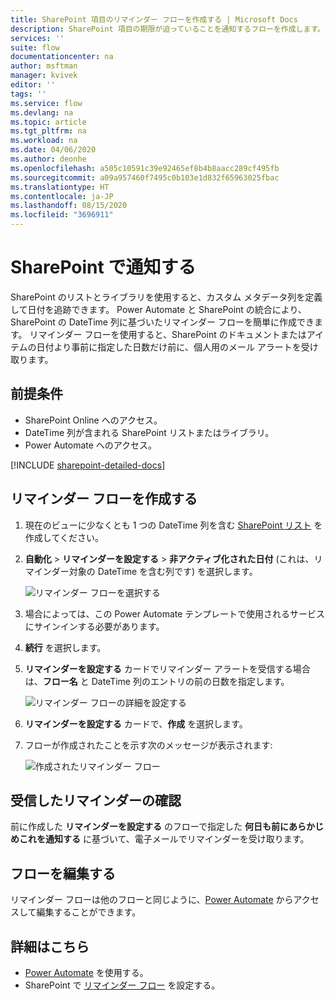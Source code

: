 ```yaml
---
title: SharePoint 項目のリマインダー フローを作成する | Microsoft Docs
description: SharePoint 項目の期限が迫っていることを通知するフローを作成します。
services: ''
suite: flow
documentationcenter: na
author: msftman
manager: kvivek
editor: ''
tags: ''
ms.service: flow
ms.devlang: na
ms.topic: article
ms.tgt_pltfrm: na
ms.workload: na
ms.date: 04/06/2020
ms.author: deonhe
ms.openlocfilehash: a505c10591c39e92465ef8b4b8aacc289cf495fb
ms.sourcegitcommit: a09a957460f7495c0b103e1d832f65963025fbac
ms.translationtype: HT
ms.contentlocale: ja-JP
ms.lasthandoff: 08/15/2020
ms.locfileid: "3696911"
---
```

# <a name="sharepoint-remind-me"></a>SharePoint で通知する


SharePoint のリストとライブラリを使用すると、カスタム メタデータ列を定義して日付を追跡できます。 Power Automate と SharePoint の統合により、SharePoint の DateTime 列に基づいたリマインダー フローを簡単に作成できます。 リマインダー フローを使用すると、SharePoint のドキュメントまたはアイテムの日付より事前に指定した日数だけ前に、個人用のメール アラートを受け取ります。

## <a name="prerequisites"></a>前提条件

- SharePoint Online へのアクセス。
- DateTime 列が含まれる SharePoint リストまたはライブラリ。
- Power Automate へのアクセス。

[!INCLUDE [sharepoint-detailed-docs](includes/sharepoint-detailed-docs.md)]

## <a name="create-a-reminder-flow"></a>リマインダー フローを作成する

 1. 現在のビューに少なくとも 1 つの DateTime 列を含む [SharePoint リスト](https://support.office.com/article/Create-a-list-in-SharePoint-0D397414-D95F-41EB-ADDD-5E6EFF41B083) を作成してください。 
 1. **自動化** > **リマインダーを設定する** > **非アクティブ化された日付** (これは、リマインダー対象の DateTime を含む列です) を選択します。

     ![リマインダー フローを選択する](media/create-sharepoint-reminder-flows/select-reminder-flow.png)

1. 場合によっては、この Power Automate テンプレートで使用されるサービスにサインインする必要があります。
     
1. **続行** を選択します。

1. **リマインダーを設定する** カードでリマインダー アラートを受信する場合は、**フロー名** と DateTime 列のエントリの前の日数を指定します。

    ![リマインダー フローの詳細を設定する](media/create-sharepoint-reminder-flows/set-reminder-details.png)

1. **リマインダーを設定する** カードで、**作成** を選択します。

1. フローが作成されたことを示す次のメッセージが表示されます:

    ![作成されたリマインダー フロー](media/create-sharepoint-reminder-flows/success.png)
    

## <a name="confirm-reminders-received"></a>受信したリマインダーの確認

前に作成した **リマインダーを設定する** のフローで指定した **何日も前にあらかじめこれを通知する** に基づいて、電子メールでリマインダーを受け取ります。 

## <a name="edit-your-flow"></a>フローを編集する

リマインダー フローは他のフローと同じように、[Power Automate](https://flow.microsoft.com) からアクセスして編集することができます。

## <a name="learn-more"></a>詳細はこちら

- [Power Automate](https://flow.microsoft.com) を使用する。
- SharePoint で [リマインダー フロー](https://support.office.com/article/set-a-reminder-flow-23c0e172-1fc1-4ac8-a9db-cd0b81d634d8) を設定する。


